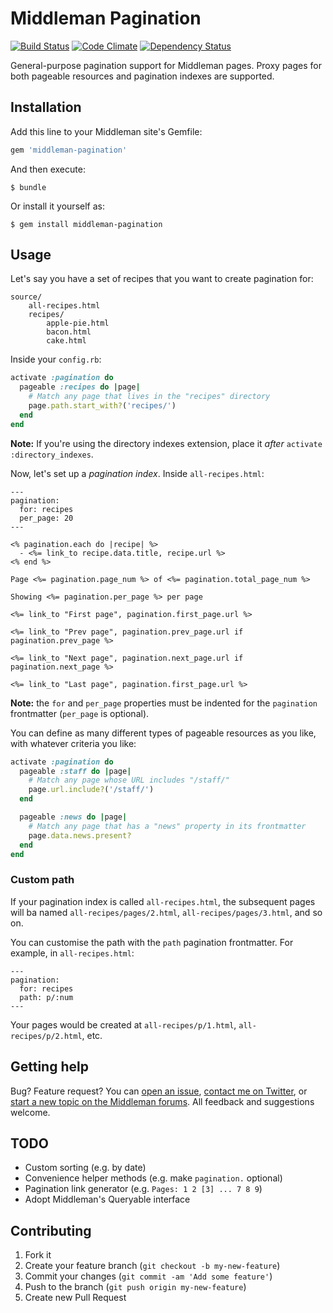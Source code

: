 # Middleman Pagination

[![Build Status](https://travis-ci.org/Aupajo/middleman-pagination.png?branch=master)](https://travis-ci.org/Aupajo/middleman-pagination)
[![Code Climate](https://codeclimate.com/github/Aupajo/middleman-pagination.png)](https://codeclimate.com/github/Aupajo/middleman-pagination)
[![Dependency Status](https://gemnasium.com/Aupajo/middleman-pagination.png)](https://gemnasium.com/Aupajo/middleman-pagination)

General-purpose pagination support for Middleman pages. Proxy pages for both pageable resources and pagination indexes are supported.
 
## Installation

Add this line to your Middleman site's Gemfile:

```ruby
gem 'middleman-pagination'
```

And then execute:

    $ bundle

Or install it yourself as:

    $ gem install middleman-pagination

## Usage

Let's say you have a set of recipes that you want to create pagination for:

    source/
        all-recipes.html
        recipes/
            apple-pie.html
            bacon.html
            cake.html

Inside your `config.rb`:

```ruby
activate :pagination do
  pageable :recipes do |page|
    # Match any page that lives in the "recipes" directory
    page.path.start_with?('recipes/')
  end
end
```

**Note:** If you're using the directory indexes extension, place it *after* `activate :directory_indexes`.

Now, let's set up a *pagination index*. Inside `all-recipes.html`:

```erb
---
pagination:
  for: recipes
  per_page: 20
---

<% pagination.each do |recipe| %>
  - <%= link_to recipe.data.title, recipe.url %>
<% end %>

Page <%= pagination.page_num %> of <%= pagination.total_page_num %>

Showing <%= pagination.per_page %> per page

<%= link_to "First page", pagination.first_page.url %>

<%= link_to "Prev page", pagination.prev_page.url if pagination.prev_page %>

<%= link_to "Next page", pagination.next_page.url if pagination.next_page %>

<%= link_to "Last page", pagination.first_page.url %>
```

**Note:** the `for` and `per_page` properties must be indented for the `pagination` frontmatter (`per_page` is optional).

You can define as many different types of pageable resources as you like, with whatever criteria you like:

```ruby
activate :pagination do
  pageable :staff do |page|
    # Match any page whose URL includes "/staff/"
    page.url.include?('/staff/')
  end

  pageable :news do |page|
    # Match any page that has a "news" property in its frontmatter
    page.data.news.present?
  end
end
```

### Custom path

If your pagination index is called `all-recipes.html`, the subsequent pages will ba named `all-recipes/pages/2.html`, `all-recipes/pages/3.html`, and so on.

You can customise the path with the `path` pagination frontmatter. For example, in `all-recipes.html`:

```
---
pagination:
  for: recipes
  path: p/:num
---
```

Your pages would be created at `all-recipes/p/1.html`, `all-recipes/p/2.html`, etc.

## Getting help

Bug? Feature request? You can [open an issue](https://github.com/Aupajo/middleman-pagination/issues), [contact me on Twitter](http://twitter.com/aupajo), or [start a new topic on the Middleman forums](http://forum.middlemanapp.com). All feedback and suggestions welcome.

## TODO

* Custom sorting (e.g. by date)
* Convenience helper methods (e.g. make `pagination.` optional)
* Pagination link generator (e.g. `Pages: 1 2 [3] ... 7 8 9`)
* Adopt Middleman's Queryable interface

## Contributing

1. Fork it
2. Create your feature branch (`git checkout -b my-new-feature`)
3. Commit your changes (`git commit -am 'Add some feature'`)
4. Push to the branch (`git push origin my-new-feature`)
5. Create new Pull Request
